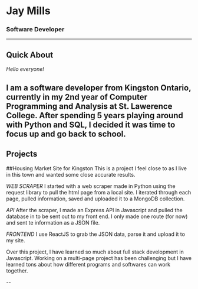 # Jay Mills
### Software Developer

---
## Quick About
*Hello everyone!*

I am a software developer from Kingston Ontario, currently in my 2nd year of Computer Programming and Analysis at St. Lawerence College. 
After spending 5 years playing around with Python and SQL, I decided it was time to focus up and go back to school.
---

## Projects

##Housing Market Site for Kingston
This is a project I feel close to as I live in this town and wanted some close accurate results.

*WEB SCRAPER*
I started with a web scraper made in Python using the request library to pull the html page from a local site. 
I iterated through each page, pulled information, saved and uploaded it to a MongoDB collection. 

*API*
After the scraper, I made an Express API in Javascript and pulled the database in to be sent out to my front end. I only made one route (for now) and sent te information as a JSON file.

*FRONTEND*
I use ReactJS to grab the JSON data, parse it and upload it to my site. 

Over this project, I have learned so much about full stack development in Javascript.
Working on a multi-page project has been challenging but I have learned tons about how different programs and softwares can work together.

--
<!--
**Sl0th-Silence/Sl0th-Silence** is a ✨ _special_ ✨ repository because its `README.md` (this file) appears on your GitHub profile.

Here are some ideas to get you started:

- 🔭 I’m currently working on ...
- 🌱 I’m currently learning ...
- 👯 I’m looking to collaborate on ...
- 🤔 I’m looking for help with ...
- 💬 Ask me about ...
- 📫 How to reach me: ...
- 😄 Pronouns: ...
- ⚡ Fun fact: ...
-->

